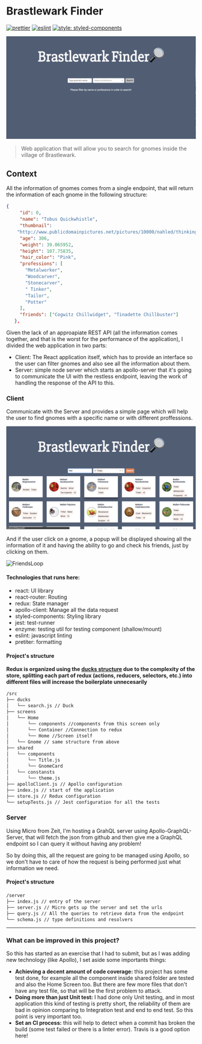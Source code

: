 # Brastlewark Finder

[![prettier](https://img.shields.io/badge/styled%20with-prettier-ff69b4.svg)](https://github.com/prettier/prettier)
[![eslint](https://img.shields.io/badge/eslint-enabled-green.svg)](https://eslint.org/)
[![style: styled-components](https://img.shields.io/badge/style-%F0%9F%92%85%20styled--components-orange.svg?colorB=daa357&colorA=db748e)](https://github.com/styled-components/styled-components)

![MainScreen](./screenshots/main.png)

> Web application that will allow you to search for gnomes inside the village of Brastlewark.

## Context

All the information of gnomes comes from a single endpoint, that will return the information of each gnome in the following structure:

```json
{
     "id": 0,
     "name": "Tobus Quickwhistle",
     "thumbnail":
    "http://www.publicdomainpictures.net/pictures/10000/nahled/thinking-monkey-11282237747K8xB.jpg",
     "age": 306,
     "weight": 39.065952,
     "height": 107.75835,
     "hair_color": "Pink",
     "professions": [
       "Metalworker",
       "Woodcarver",
       "Stonecarver",
       " Tinker",
       "Tailor",
       "Potter"
     ],
     "friends": ["Cogwitz Chillwidget", "Tinadette Chillbuster"]
   },
```

Given the lack of an approapiate REST API (all the information comes together, and that is the worst for the performance of the application), I divided the web application in two parts:

* Client: The React application itself, which has to provide an interface so the user can filter gnomes and also see all the information about them.
* Server: simple node server which starts an apollo-server that it's going to communicate the UI with the restless endpoint, leaving the work of handling the response of the API to this.

### Client

Communicate with the Server and provides a simple page which will help the user to find gnomes with a specific name or with different proffessions.

![GnomeList](./screenshots/list.png)

And if the user click on a gnome, a popup will be displayed showing all the information of it and having the ability to go and check his friends, just by clicking on them.

![FriendsLoop](./screenshots/friendsLoop.gif)

#### Technologies that runs here:

* react: UI library
* react-router: Routing
* redux: State manager
* apollo-client: Manage all the data request
* styled-components: Styling library
* jest: test-runner
* enzyme: testing util for testing component (shallow/mount)
* eslint: javascript linting
* pretiter: formatting

#### Project's structure

**Redux is organized using the [ducks structure](https://github.com/erikras/ducks-modular-redux) due to the complexity of the store, splitting each part of redux (actions, reducers, selectors, etc.) into different files will increase the boilerplate unnecesarily**

```
/src
├── ducks
│   └── search.js // Duck
├── screens
│   └── Home
│       └── components //components from this screen only
│       └── Container //Connection to redux
│       └── Home //Screen itself
│   └── Gnome // same structure from above
├── shared
│   └── components
│       └── Title.js
│       └── GnomeCard
│   └── constansts
│       └── theme.js
├── apolloClient.js // Apollo configuration
├── index.js // start of the application
├── store.js // Redux configuration
└── setupTests.js // Jest configuration for all the tests
```

### Server

Using Micro from Zeit, I'm hosting a GrahQL server using Apollo-GraphQL-Server, that will fetch the json from github and then give me a GraphQL endpoint so I can query it without having any problem!

So by doing this, all the request are going to be managed using Apollo, so we don't have to care of how the request is being performed just what information we need.

#### Project's structure

```
/server
├── index.js // entry of the server
├── server.js // Micro gets up the server and set the urls
├── query.js // All the queries to retrieve data from the endpoint
└── schema.js // type definitions and resolvers
```

---

### What can be improved in this project?

So this has started as an exercise that I had to submit, but as I was adding new technology (like Apollo), I set aside some importants things:

* **Achieving a decent amount of code coverage:** this project has some test done, for example all the component inside shared folder are tested and also the Home Screen too. But there are few more files that don't have any test file, so that will be the first problem to attack.
* **Doing more than just Unit test:** I had done only Unit testing, and in most application this kind of testing is pretty short, the reliability of them are bad in opinion comparing to Integration test and end to end test. So this point is very important too.
* **Set an CI process:** this will help to detect when a commit has broken the build (some test failed or there is a linter error). Travis is a good option here!
